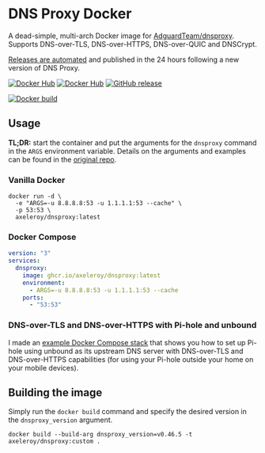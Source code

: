 # DNS Proxy Docker
A dead-simple, multi-arch Docker image for [AdguardTeam/dnsproxy](https://github.com/AdguardTeam/dnsproxy). Supports DNS-over-TLS, DNS-over-HTTPS, DNS-over-QUIC and DNSCrypt. 

[Releases are automated](https://github.com/axeleroy/dnsproxy-docker/actions/workflows/auto-release.yml) and published
in the 24 hours following a new version of DNS Proxy.

[![Docker Hub](https://img.shields.io/docker/v/axeleroy/dnsproxy?sort=semver&logo=docker)](https://hub.docker.com/r/axeleroy/dnsproxy/tags)
[![Docker Hub](https://img.shields.io/docker/pulls/axeleroy/dnsproxy?logo=docker)](https://hub.docker.com/r/axeleroy/dnsproxy/tags)
[![GitHub release](https://img.shields.io/github/v/release/axeleroy/dnsproxy-docker?logo=github&logoColor=959DA5)](https://github.com/axeleroy/dnsproxy-docker/packages)

[![Docker build](https://github.com/axeleroy/dnsproxy-docker/actions/workflows/auto-release.yml/badge.svg)](https://github.com/axeleroy/dnsproxy-docker/actions/workflows/auto-release.yml)

## Usage

**TL;DR:** start the container and put the arguments for the `dnsproxy` command in the `ARGS` environment
variable. Details on the arguments and examples can be found in the
[original repo](https://github.com/AdguardTeam/dnsproxy#usage).

### Vanilla Docker
```console
docker run -d \
  -e "ARGS=-u 8.8.8.8:53 -u 1.1.1.1:53 --cache" \
  -p 53:53 \
  axeleroy/dnsproxy:latest
```

### Docker Compose

```yaml
version: "3"
services:
  dnsproxy:
    image: ghcr.io/axeleroy/dnsproxy:latest
    environment:
      - ARGS=-u 8.8.8.8:53 -u 1.1.1.1:53 --cache 
    ports:
      - "53:53"
```

### DNS-over-TLS and DNS-over-HTTPS with Pi-hole and unbound

I made an [example Docker Compose stack](https://github.com/axeleroy/dnsproxy-docker/blob/main/docker-compose-pihole.yml)
that shows you how to set up Pi-hole using unbound as its upstream DNS server with DNS-over-TLS and DNS-over-HTTPS
capabilities (for using your Pi-hole outside your home on your mobile devices).

## Building the image

Simply run the `docker build` command and specify the desired version in the `dnsproxy_version` argument.

```console
docker build --build-arg dnsproxy_version=v0.46.5 -t axeleroy/dnsproxy:custom .
```
